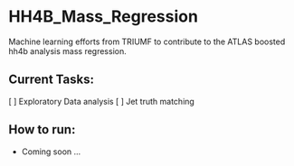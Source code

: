 # HH4B_Mass_Regression
Machine learning efforts from TRIUMF to contribute to the ATLAS boosted hh4b analysis mass regression.

## Current Tasks:
[ ] Exploratory Data analysis
[ ] Jet truth matching

## How to run:
 - Coming soon ...
